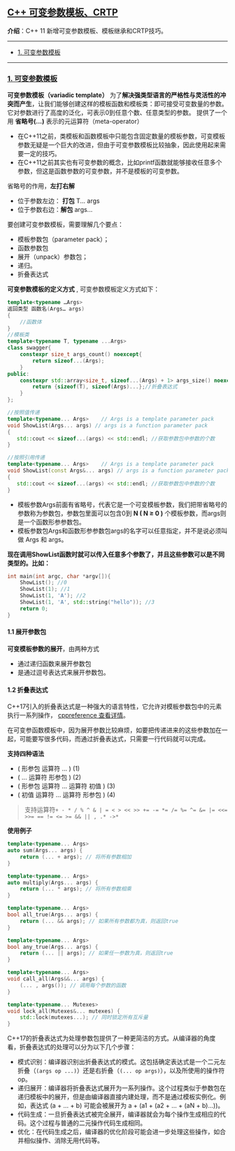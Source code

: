 ## [C++ 可变参数模板、CRTP](#)
**介绍**：C++ 11 新增可变参数模板、模板继承和CRTP技巧。

-----

* [1. 可变参数模板](#1-可变参数模板)

--- 
### [1. 可变参数模板](#)
**可变参数模板（variadic template）** 为了**解决强类型语言的严格性与灵活性的冲突而产生**，让我们能够创建这样的模板函数和模板类：即可接受可变数量的参数。
它对参数进行了高度的泛化，可表示0到任意个数、任意类型的参数。 提供了一个用 **省略号(...)** 表示的元运算符（meta-operator）

* 在C++11之前，类模板和函数模板中只能包含固定数量的模板参数，可变模板参数无疑是一个巨大的改进，但由于可变参数模板比较抽象，因此使用起来需要一定的技巧。
* 在C++11之前其实也有可变参数的概念，比如printf函数就能够接收任意多个参数，但这是函数参数的可变参数，并不是模板的可变参数。


省略号的作用，**左打右解**
* 位于参数左边： **打包** T... args
* 位于参数右边：**解包** args...

要创建可变参数模板，需要理解几个要点：
* 模板参数包（parameter pack）；
* 函数参数包
* 展开（unpack）参数包；
* 递归。
* 折叠表达式

**可变参数模板的定义方式** , 可变参数模板定义方式如下：
```c++
template<typename …Args>
返回类型 函数名(Args… args)
{
    //函数体
}
//模板类
template<typename T, typename ...Args>
class swagger{
    constexpr size_t args_count() noexcept{
        return sizeof...(Args);
    }
public:
    constexpr std::array<size_t, sizeof...(Args) + 1> args_size() noexcept{
        return {sizeof(T), sizeof(Args)...};//折叠表达式
    }
};
```

```cpp
//按照值传递
template<typename... Args>    // Args is a template parameter pack
void ShowList(Args... args) // args is a function parameter pack
{
   std::cout << sizeof...(args) << std::endl; //获取参数包中参数的个数
}

//按照引用传递
template<typename... Args>    // Args is a template parameter pack
void ShowList(const Args&... args) // args is a function parameter pack
{
   std::cout << sizeof...(args) << std::endl; //获取参数包中参数的个数
}

```

* 模板参数Args前面有省略号，代表它是一个可变模板参数，我们把带省略号的参数称为参数包，参数包里面可以包含0到 **N ( N ≥ 0 )** 个模板参数，而args则是一个函数形参参数包。
* 模板参数包Args和函数形参参数包args的名字可以任意指定，并不是说必须叫做 Args 和 args。

**现在调用ShowList函数时就可以传入任意多个参数了，并且这些参数可以是不同类型的。比如：**

```cpp
int main(int argc, char *argv[]){
    ShowList(); //0
	ShowList(1); //1
	ShowList(1, 'A'); //2
	ShowList(1, 'A', std::string("hello")); //3
    return 0;
}
```

#### 1.1 展开参数包
**可变模板参数的展开**，由两种方式
* 通过递归函数来展开参数包
* 是通过逗号表达式来展开参数包。

#### 1.2 折叠表达式
C++17引入的折叠表达式是一种强大的语言特性，它允许对模板参数包中的元素执行一系列操作， [cppreference 查看详情](https://zh.cppreference.com/w/cpp/language/fold)。

在可变参函数模板中，因为展开参数比较麻烦，如要把传递进来的这些参数加在一起，可能要写很多代码，而通过折叠表达式，只需要一行代码就可以完成。

**支持四种语法**
* ( 形参包 运算符 ... )	(1)
* ( ... 运算符 形参包 )	(2)
* ( 形参包 运算符 ... 运算符 初值 )	(3)
* ( 初值 运算符 ... 运算符 形参包 )	(4)	

> 支持运算符`+ - * / % ^ & | = < > << >> += -= *= /= %= ^= &= |= <<= >>= == != <= >= && || , .* ->*`

**使用例子**
```c++
template<typename... Args>
auto sum(Args... args) {
    return (... + args); // 将所有参数相加
}

template<typename... Args>
auto multiply(Args... args) {
    return (... * args); // 将所有参数相乘
}

template<typename... Args>
bool all_true(Args... args) {
    return (... && args); // 如果所有参数都为真，则返回true
}

template<typename... Args>
bool any_true(Args... args) {
    return (... || args); // 如果任一参数为真，则返回true
}

template<typename... Args>
void call_all(Args&&... args) {
    (... , args()); // 调用每个参数的函数
}

template<typename... Mutexes>
void lock_all(Mutexes&... mutexes) {
    std::lock(mutexes...); // 同时锁定所有互斥量
}
```

C++17的折叠表达式为处理参数包提供了一种更简洁的方式。从编译器的角度看，折叠表达式的处理可以分为以下几个步骤：

* 模式识别：编译器识别出折叠表达式的模式。这包括确定表达式是一个二元左折叠（`(args op ...)`）还是右折叠（`(... op args)`），以及所使用的操作符op。
* 递归展开：编译器将折叠表达式展开为一系列操作。这个过程类似于参数包在递归模板中的展开，但是由编译器直接内建处理，而不是通过模板实例化。例如，表达式 (a + ... + b) 可能会被展开为 a + (a1 + (a2 + ... + (aN + b)...))。
* 代码生成：一旦折叠表达式被完全展开，编译器就会为每个操作生成相应的代码。这个过程与普通的二元操作代码生成相同。
* 优化：在代码生成之后，编译器的优化阶段可能会进一步处理这些操作，如合并相似操作、消除无用代码等。
